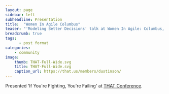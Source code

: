```yaml
---
layout: page
sidebar: left
subheadline: Presentation
title:  "Women In Agile Columbus"
teaser: "'Modeling Better Decisions' talk at Women In Agile: Columbus, OH"
breadcrumb: true
tags:
      - post format
categories:
    - community
image:
    thumb: THAT-Full-Wide.svg
    title: THAT-Full-Wide.svg
    caption_url: https://that.us/members/dustinson/
---
```

Presented 'If You're Fighting, You're Failing' at <a href='https://that.us/members/dustinson/' target='new'>THAT Conference</a>.